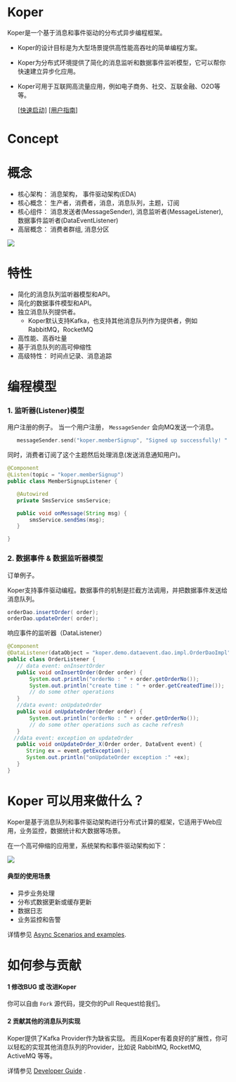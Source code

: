 # Koper
 Koper是一个基于消息和事件驱动的分布式异步编程框架。
 
 * Koper的设计目标是为大型场景提供高性能高吞吐的简单编程方案。
 * Koper为分布式环境提供了简化的消息监听和数据事件监听模型，它可以帮你快速建立异步化应用。
 * Koper可用于互联网高流量应用，例如电子商务、社交、互联金融、O2O等等。

    [[快速启动]](https://github.com/KoperGroup/koper/wiki/%E5%BF%AB%E9%80%9F%E5%90%AF%E5%8A%A8)
    [[用户指南]](https://github.com/KoperGroup/koper/wiki/%E7%94%A8%E6%88%B7%E6%8C%87%E5%8D%97)

# Concept

# 概念
 * 核心架构： 消息架构， 事件驱动架构(EDA)
 * 核心概念： 生产者，消费者，消息，消息队列，主题，订阅
 * 核心组件： 消息发送者(MessageSender), 消息监听者(MessageListener), 数据事件监听者(DataEventListener)
 * 高层概念： 消费者群组, 消息分区

![](https://raw.githubusercontent.com/wiki/KoperGroup/koper/images/arch1.png)


# 特性
 * 简化的消息队列监听器模型和API。
 * 简化的数据事件模型和API。
 * 独立消息队列提供者。
     * Koper默认支持Kafka，也支持其他消息队列作为提供者，例如 RabbitMQ，RocketMQ
 * 高性能、高吞吐量
 * 基于消息队列的高可伸缩性
 * 高级特性： 时间点记录、消息追踪

# 编程模型

### 1. 监听器(Listener)模型
用户注册的例子。
当一个用户注册， `MessageSender` 会向MQ发送一个消息。

``` Go
   messageSender.send("koper.memberSignup", "Signed up successfully! " + member.getPhoneNo());
```
同时，消费者订阅了这个主题然后处理消息(发送消息通知用户)。
 ``` java
 @Component
 @Listen(topic = "koper.memberSignup")
 public class MemberSignupListener {

    @Autowired
    private SmsService smsService;

    public void onMessage(String msg) {
        smsService.sendSms(msg);
    }

 }
 ```

### 2. 数据事件 & 数据监听器模型
订单例子。

Koper支持事件驱动编程。数据事件的机制是拦截方法调用，并把数据事件发送给消息队列。
```Java
orderDao.insertOrder( order);
orderDao.updateOrder( order);
```
响应事件的监听器（DataListener）
 ``` java
 @Component
 @DataListener(dataObject = "koper.demo.dataevent.dao.impl.OrderDaoImpl")
 public class OrderListener {
    // data event: onInsertOrder
    public void onInsertOrder(Order order) {
        System.out.println("orderNo : " + order.getOrderNo());
        System.out.println("create time : " + order.getCreatedTime());
        // do some other operations
    }
    //data event: onUpdateOrder
    public void onUpdateOrder(Order order) {
        System.out.println("orderNo : " + order.getOrderNo());
        // do some other operations such as cache refresh
    }
   //data event: exception on updateOrder
    public void onUpdateOrder_X(Order order, DataEvent event) {
       String ex = event.getException();
       System.out.println("onUpdateOrder exception :" +ex);
    }
 }
 ```

# Koper 可以用来做什么？
Koper是基于消息队列和事件驱动架构进行分布式计算的框架，它适用于Web应用，业务监控，数据统计和大数据等场景。

在一个高可伸缩的应用里，系统架构和事件驱动架构如下：

![](https://raw.githubusercontent.com/wiki/KoperGroup/koper/images/eda.png)

#### 典型的使用场景
   * 异步业务处理
   * 分布式数据更新或缓存更新
   * 数据日志
   * 业务监控和告警

详情参见 [Async Scenarios and examples](https://github.com/KoperGroup/koper/wiki/Async-Scenarios-and-examples).

# 如何参与贡献

#### 1 修改BUG 或 改进Koper
你可以自由 `Fork` 源代码，提交你的Pull Request给我们。

#### 2 贡献其他的消息队列实现
Koper提供了Kafka Provider作为缺省实现。 而且Koper有着良好的扩展性，你可以轻松的实现其他消息队列的Provider，比如说 RabbitMQ, RocketMQ, ActiveMQ 等等。

详情参见 [Developer Guide](https://github.com/KoperGroup/koper/wiki/Developer%20Guide) .
